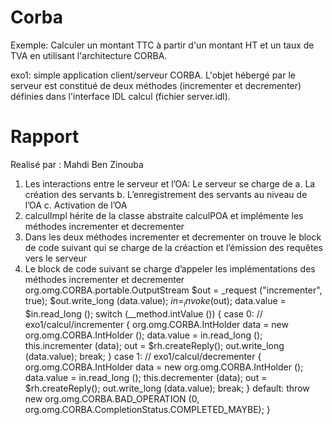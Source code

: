 # Corba
Exemple: Calculer un montant TTC à partir d'un montant HT et un taux de TVA en utilisant l'architecture CORBA.

exo1: simple application client/serveur CORBA. L'objet hébergé par le serveur est constitué de deux méthodes (incrementer et decrementer) définies dans l'interface IDL calcul (fichier server.idl). 


# Rapport
Realisé par : Mahdi Ben Zinouba
1. Les interactions entre le serveur et l’OA: Le serveur se charge de
a. La création des servants
b. L’enregistrement des servants au niveau de l’OA
c. Activation de l’OA
2. calculImpl hérite de la classe abstraite calculPOA et implémente les méthodes incrementer et decrementer
3. Dans les deux méthodes incrementer et decrementer on trouve le block de code suivant qui se charge de la créaction et l’émission des requêtes vers le serveur
4. Le block de code suivant se charge d’appeler les implémentations des méthodes incrementer et decrementer
org.omg.CORBA.portable.OutputStream $out = _request ("incrementer", true);
                $out.write_long (data.value);
                $in = _invoke ($out);
                data.value = $in.read_long ();
switch (__method.intValue ())
    {
       case 0:  // exo1/calcul/incrementer
       {
         org.omg.CORBA.IntHolder data = new org.omg.CORBA.IntHolder ();
         data.value = in.read_long ();
         this.incrementer (data);
         out = $rh.createReply();
         out.write_long (data.value);
break; }
       case 1:  // exo1/calcul/decrementer
       {
         org.omg.CORBA.IntHolder data = new org.omg.CORBA.IntHolder ();
         data.value = in.read_long ();
         this.decrementer (data);
         out = $rh.createReply();
         out.write_long (data.value);
break; }
default:
         throw new org.omg.CORBA.BAD_OPERATION (0,
org.omg.CORBA.CompletionStatus.COMPLETED_MAYBE);
    }
